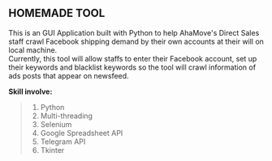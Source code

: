 HOMEMADE TOOL
---
This is an GUI Application built with Python to help AhaMove's Direct Sales staff crawl Facebook shipping demand by their own accounts at their will on local machine.<br>
Currently, this tool will allow staffs to enter their Facebook account, set up their keywords and blacklist keywords so the tool will crawl information of ads posts that appear on newsfeed.<br>

**Skill involve:**
> 1. Python
> 2. Multi-threading
> 3. Selenium
> 4. Google Spreadsheet API
> 5. Telegram API
> 6. Tkinter